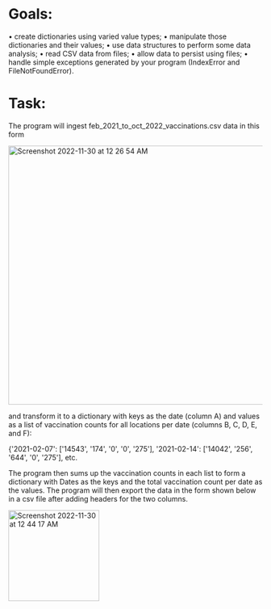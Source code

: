 # Goals:
• create dictionaries using varied value types;
• manipulate those dictionaries and their values;
• use data structures to perform some data analysis;
• read CSV data from files;
• allow data to persist using files;
• handle simple exceptions generated by your program (IndexError and FileNotFoundError).

# Task:
The program will ingest feb_2021_to_oct_2022_vaccinations.csv data in this form

<img width="513" alt="Screenshot 2022-11-30 at 12 26 54 AM" src="https://user-images.githubusercontent.com/119257994/204715449-3f0f81ea-3cd4-40f1-8232-cbc83f703029.png">

and transform it to a dictionary with keys as the date (column A) and values as a list of vaccination counts for all locations per date (columns B, C, D, E, and F): 

{'2021-02-07': ['14543', '174', '0', '0', '275'], '2021-02-14': ['14042', '256', '644', '0', '275'], etc.

The program then sums up the vaccination counts in each list to form a dictionary with Dates as the keys and the total vaccination count per date as the values. The program will then export the data in the form shown below in a csv file after adding headers for the two columns.

<img width="180" alt="Screenshot 2022-11-30 at 12 44 17 AM" src="https://user-images.githubusercontent.com/119257994/204717268-3319f0a4-45c6-48da-8ad7-7e94ace77453.png">
